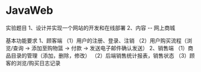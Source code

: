 # JavaWeb
实验题目
1、设计并实现一个网站的开发和在线部署
2、内容 -- 网上商城

基本功能要求
1、顾客端
（1）用户的注册、登录、注销
（2）用户购买流程（浏览/查询 -> 添加至购物篮 -> 付款 -> 发送电子邮件确认发送）
2、销售端
（1）商品目录的管理（添加，删除，修改）
（2）后端销售统计报表，销售状态
（3）顾客的浏览/购买日志记录
